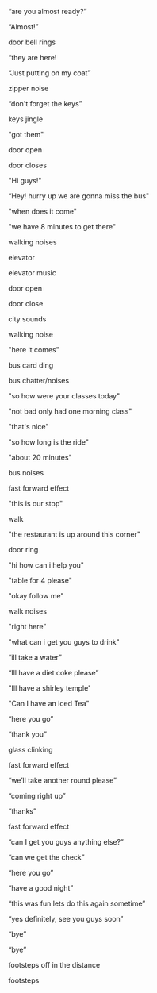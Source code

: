 “are you almost ready?”

“Almost!”

door bell rings

“they are here!

“Just putting on my coat”

zipper noise

“don't forget the keys”

keys jingle

"got them"

door open

door closes

"Hi guys!"

“Hey! hurry up we are gonna miss the bus"

"when does it come"

"we have 8 minutes to get there"

walking noises

elevator

elevator music

door open

door close

city sounds

walking noise

"here it comes"

bus card ding

bus chatter/noises

"so how were your classes today"

"not bad only had one morning class"

"that's nice"

"so how long is the ride"

"about 20 minutes"

bus noises

fast forward effect 

"this is our stop"

walk

"the restaurant is up around this corner"

door ring

"hi how can i help you"

"table for 4 please"

"okay follow me"

walk noises

"right here"

"what can i get you guys to drink"

“ill take a water”

“Ill have a diet coke please”

"Ill have a shirley temple'

"Can I have an Iced Tea"

“here you go”

“thank you”

glass clinking

fast forward effect

“we’ll take another round please”

“coming right up”

“thanks”

fast forward effect

“can I get you guys anything else?”

“can we get the check”

“here you go”

“have a good night”

“this was fun lets do this again sometime”

“yes definitely, see you guys soon”

“bye”

“bye”

footsteps off in the distance

footsteps
